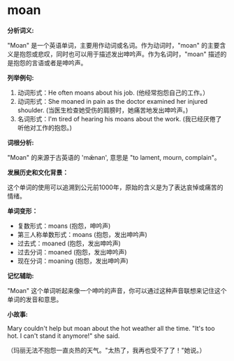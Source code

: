 # moan

**分析词义:**

  

"Moan" 是一个英语单词，主要用作动词或名词。作为动词时，"moan" 的主要含义是抱怨或悲叹，同时也可以用于描述发出呻吟声。作为名词时，"moan" 描述的是抱怨的言语或者是呻吟声。

  

**列举例句:**

  

1.  动词形式：He often moans about his job. (他经常抱怨自己的工作。）
2.  动词形式：She moaned in pain as the doctor examined her injured shoulder. (当医生检查她受伤的肩膀时，她痛苦地发出呻吟声。)
3.  名词形式：I'm tired of hearing his moans about the work. (我已经厌倦了听他对工作的抱怨。)

  

**词根分析:**

  

"Moan" 的来源于古英语的 'mǣnan', 意思是 "to lament, mourn, complain"。

  

**发展历史和文化背景：**

  

这个单词的使用可以追溯到公元前1000年，原始的含义是为了表达哀悼或痛苦的情绪。

  

**单词变形：**

  

*   复数形式：moans (抱怨，呻吟声)
*   第三人称单数形式：moans (抱怨，发出呻吟声)
*   过去式：moaned (抱怨，发出呻吟声)
*   过去分词：moaned (抱怨，发出呻吟声)
*   现在分词：moaning (抱怨，发出呻吟声)

  

**记忆辅助:**

  

"Moan" 这个单词听起来像一个呻吟的声音，你可以通过这种声音联想来记住这个单词的发音和意思。

  

**小故事:**

  

Mary couldn't help but moan about the hot weather all the time. "It's too hot. I can't stand it anymore!" she said.

  

（玛丽无法不抱怨一直炎热的天气。"太热了，我再也受不了了！"她说。）
